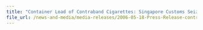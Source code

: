 ```yaml
---
title: "Container Load of Contraband Cigarettes: Singapore Customs Seized 14,000 Cartons of Contraband Cigarettes and Smashed a Smuggling Syndicate"
file_url: /news-and-media/media-releases/2006-05-18-Press-Release-contrabandcigg.pdf
---
```

